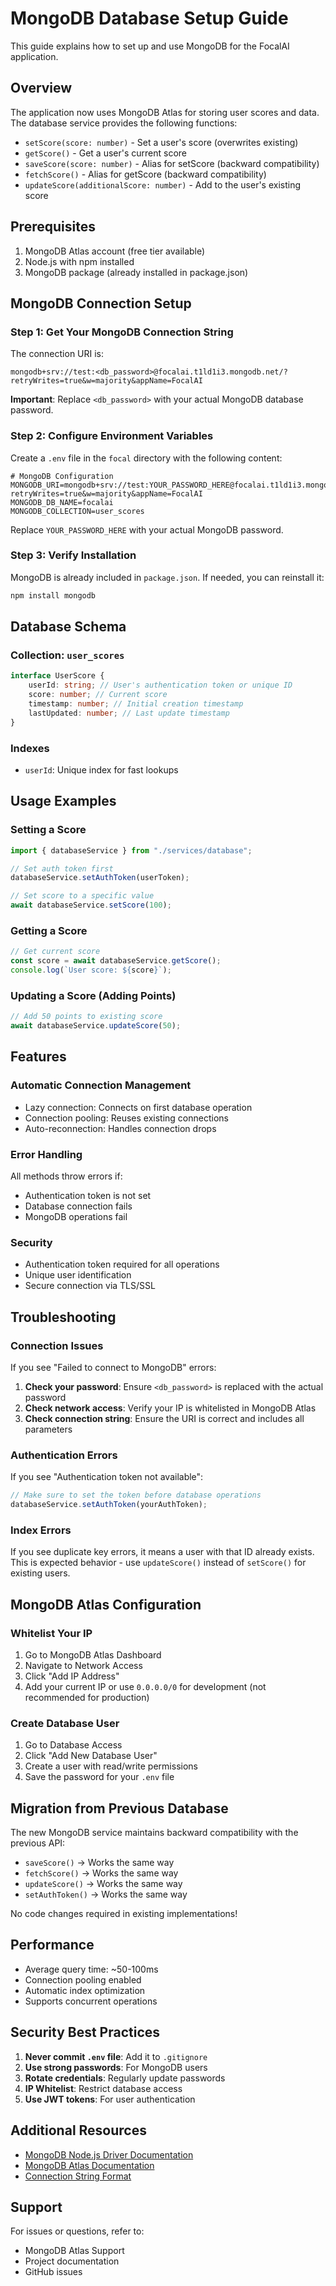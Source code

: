 # MongoDB Database Setup Guide

This guide explains how to set up and use MongoDB for the FocalAI application.

## Overview

The application now uses MongoDB Atlas for storing user scores and data. The database service provides the following functions:

-   `setScore(score: number)` - Set a user's score (overwrites existing)
-   `getScore()` - Get a user's current score
-   `saveScore(score: number)` - Alias for setScore (backward compatibility)
-   `fetchScore()` - Alias for getScore (backward compatibility)
-   `updateScore(additionalScore: number)` - Add to the user's existing score

## Prerequisites

1. MongoDB Atlas account (free tier available)
2. Node.js with npm installed
3. MongoDB package (already installed in package.json)

## MongoDB Connection Setup

### Step 1: Get Your MongoDB Connection String

The connection URI is:

```
mongodb+srv://test:<db_password>@focalai.t1ld1i3.mongodb.net/?retryWrites=true&w=majority&appName=FocalAI
```

**Important**: Replace `<db_password>` with your actual MongoDB database password.

### Step 2: Configure Environment Variables

Create a `.env` file in the `focal` directory with the following content:

```env
# MongoDB Configuration
MONGODB_URI=mongodb+srv://test:YOUR_PASSWORD_HERE@focalai.t1ld1i3.mongodb.net/?retryWrites=true&w=majority&appName=FocalAI
MONGODB_DB_NAME=focalai
MONGODB_COLLECTION=user_scores
```

Replace `YOUR_PASSWORD_HERE` with your actual MongoDB password.

### Step 3: Verify Installation

MongoDB is already included in `package.json`. If needed, you can reinstall it:

```bash
npm install mongodb
```

## Database Schema

### Collection: `user_scores`

```typescript
interface UserScore {
	userId: string; // User's authentication token or unique ID
	score: number; // Current score
	timestamp: number; // Initial creation timestamp
	lastUpdated: number; // Last update timestamp
}
```

### Indexes

-   `userId`: Unique index for fast lookups

## Usage Examples

### Setting a Score

```typescript
import { databaseService } from "./services/database";

// Set auth token first
databaseService.setAuthToken(userToken);

// Set score to a specific value
await databaseService.setScore(100);
```

### Getting a Score

```typescript
// Get current score
const score = await databaseService.getScore();
console.log(`User score: ${score}`);
```

### Updating a Score (Adding Points)

```typescript
// Add 50 points to existing score
await databaseService.updateScore(50);
```

## Features

### Automatic Connection Management

-   Lazy connection: Connects on first database operation
-   Connection pooling: Reuses existing connections
-   Auto-reconnection: Handles connection drops

### Error Handling

All methods throw errors if:

-   Authentication token is not set
-   Database connection fails
-   MongoDB operations fail

### Security

-   Authentication token required for all operations
-   Unique user identification
-   Secure connection via TLS/SSL

## Troubleshooting

### Connection Issues

If you see "Failed to connect to MongoDB" errors:

1. **Check your password**: Ensure `<db_password>` is replaced with the actual password
2. **Check network access**: Verify your IP is whitelisted in MongoDB Atlas
3. **Check connection string**: Ensure the URI is correct and includes all parameters

### Authentication Errors

If you see "Authentication token not available":

```typescript
// Make sure to set the token before database operations
databaseService.setAuthToken(yourAuthToken);
```

### Index Errors

If you see duplicate key errors, it means a user with that ID already exists. This is expected behavior - use `updateScore()` instead of `setScore()` for existing users.

## MongoDB Atlas Configuration

### Whitelist Your IP

1. Go to MongoDB Atlas Dashboard
2. Navigate to Network Access
3. Click "Add IP Address"
4. Add your current IP or use `0.0.0.0/0` for development (not recommended for production)

### Create Database User

1. Go to Database Access
2. Click "Add New Database User"
3. Create a user with read/write permissions
4. Save the password for your `.env` file

## Migration from Previous Database

The new MongoDB service maintains backward compatibility with the previous API:

-   `saveScore()` → Works the same way
-   `fetchScore()` → Works the same way
-   `updateScore()` → Works the same way
-   `setAuthToken()` → Works the same way

No code changes required in existing implementations!

## Performance

-   Average query time: ~50-100ms
-   Connection pooling enabled
-   Automatic index optimization
-   Supports concurrent operations

## Security Best Practices

1. **Never commit `.env` file**: Add it to `.gitignore`
2. **Use strong passwords**: For MongoDB users
3. **Rotate credentials**: Regularly update passwords
4. **IP Whitelist**: Restrict database access
5. **Use JWT tokens**: For user authentication

## Additional Resources

-   [MongoDB Node.js Driver Documentation](https://docs.mongodb.com/drivers/node/)
-   [MongoDB Atlas Documentation](https://docs.atlas.mongodb.com/)
-   [Connection String Format](https://docs.mongodb.com/manual/reference/connection-string/)

## Support

For issues or questions, refer to:

-   MongoDB Atlas Support
-   Project documentation
-   GitHub issues

